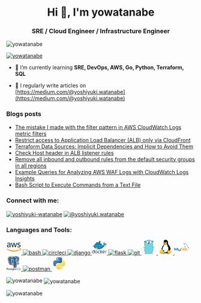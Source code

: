 <h1 align="center">Hi 👋, I'm yowatanabe</h1>
<h3 align="center">SRE / Cloud Engineer / Infrastructure Engineer</h3>

<p align="left"> <img src="https://komarev.com/ghpvc/?username=yowatanabe&label=Profile%20views&color=0e75b6&style=flat" alt="yowatanabe" /> </p>

<p align="left"> <a href="https://github.com/ryo-ma/github-profile-trophy"><img src="https://github-profile-trophy.vercel.app/?username=yowatanabe" alt="yowatanabe" /></a> </p>

- 🌱 I’m currently learning **SRE, DevOps, AWS, Go, Python, Terraform, SQL**

- 📝 I regularly write articles on [https://medium.com/@yoshiyuki.watanabe](https://medium.com/@yoshiyuki.watanabe)

### Blogs posts
<!-- BLOG-POST-LIST:START -->
- [The mistake I made with the filter pattern in AWS CloudWatch Logs metric filters](https://medium.com/@yoshiyuki.watanabe/the-mistake-i-made-with-the-filter-pattern-in-aws-cloudwatch-logs-metric-filters-453579d30714?source=rss-a0c403e0ca02------2)
- [Restrict access to Application Load Balancer &lpar;ALB&rpar; only via CloudFront](https://medium.com/@yoshiyuki.watanabe/restrict-access-to-application-load-balancer-alb-only-via-cloudfront-6e021ea250c0?source=rss-a0c403e0ca02------2)
- [Terraform Data Sources: Implicit Dependencies and How to Avoid Them](https://medium.com/@yoshiyuki.watanabe/terraform-data-sources-implicit-dependencies-and-how-to-avoid-them-d753e3048d00?source=rss-a0c403e0ca02------2)
- [Check Host header in ALB listener rules](https://medium.com/@yoshiyuki.watanabe/check-host-header-in-alb-listener-rules-2710236084c6?source=rss-a0c403e0ca02------2)
- [Remove all inbound and outbound rules from the default security groups in all regions](https://medium.com/@yoshiyuki.watanabe/remove-all-inbound-and-outbound-rules-from-the-default-security-groups-in-all-regions-2d46581f79d0?source=rss-a0c403e0ca02------2)
- [Example Queries for Analyzing AWS WAF Logs with CloudWatch Logs Insights](https://medium.com/@yoshiyuki.watanabe/example-queries-for-analyzing-aws-waf-logs-with-cloudwatch-logs-insights-9cb1f2d04c46?source=rss-a0c403e0ca02------2)
- [Bash Script to Execute Commands from a Text File](https://medium.com/@yoshiyuki.watanabe/bash-script-to-execute-commands-from-a-text-file-76d8bd15f1e2?source=rss-a0c403e0ca02------2)
<!-- BLOG-POST-LIST:END -->

<h3 align="left">Connect with me:</h3>
<p align="left">
<a href="https://linkedin.com/in/yoshiyuki-watanabe" target="blank"><img align="center" src="https://raw.githubusercontent.com/rahuldkjain/github-profile-readme-generator/master/src/images/icons/Social/linked-in-alt.svg" alt="yoshiyuki-watanabe" height="30" width="40" /></a>
<a href="https://medium.com/@yoshiyuki.watanabe" target="blank"><img align="center" src="https://raw.githubusercontent.com/rahuldkjain/github-profile-readme-generator/master/src/images/icons/Social/medium.svg" alt="@yoshiyuki.watanabe" height="30" width="40" /></a>
</p>

<h3 align="left">Languages and Tools:</h3>
<p align="left"> <a href="https://aws.amazon.com" target="_blank" rel="noreferrer"> <img src="https://raw.githubusercontent.com/devicons/devicon/master/icons/amazonwebservices/amazonwebservices-original-wordmark.svg" alt="aws" width="40" height="40"/> </a> <a href="https://www.gnu.org/software/bash/" target="_blank" rel="noreferrer"> <img src="https://www.vectorlogo.zone/logos/gnu_bash/gnu_bash-icon.svg" alt="bash" width="40" height="40"/> </a> <a href="https://circleci.com" target="_blank" rel="noreferrer"> <img src="https://www.vectorlogo.zone/logos/circleci/circleci-icon.svg" alt="circleci" width="40" height="40"/> </a> <a href="https://www.djangoproject.com/" target="_blank" rel="noreferrer"> <img src="https://cdn.worldvectorlogo.com/logos/django.svg" alt="django" width="40" height="40"/> </a> <a href="https://www.docker.com/" target="_blank" rel="noreferrer"> <img src="https://raw.githubusercontent.com/devicons/devicon/master/icons/docker/docker-original-wordmark.svg" alt="docker" width="40" height="40"/> </a> <a href="https://flask.palletsprojects.com/" target="_blank" rel="noreferrer"> <img src="https://www.vectorlogo.zone/logos/pocoo_flask/pocoo_flask-icon.svg" alt="flask" width="40" height="40"/> </a> <a href="https://git-scm.com/" target="_blank" rel="noreferrer"> <img src="https://www.vectorlogo.zone/logos/git-scm/git-scm-icon.svg" alt="git" width="40" height="40"/> </a> <a href="https://golang.org" target="_blank" rel="noreferrer"> <img src="https://raw.githubusercontent.com/devicons/devicon/master/icons/go/go-original.svg" alt="go" width="40" height="40"/> </a> <a href="https://www.linux.org/" target="_blank" rel="noreferrer"> <img src="https://raw.githubusercontent.com/devicons/devicon/master/icons/linux/linux-original.svg" alt="linux" width="40" height="40"/> </a> <a href="https://www.mysql.com/" target="_blank" rel="noreferrer"> <img src="https://raw.githubusercontent.com/devicons/devicon/master/icons/mysql/mysql-original-wordmark.svg" alt="mysql" width="40" height="40"/> </a> <a href="https://www.postgresql.org" target="_blank" rel="noreferrer"> <img src="https://raw.githubusercontent.com/devicons/devicon/master/icons/postgresql/postgresql-original-wordmark.svg" alt="postgresql" width="40" height="40"/> </a> <a href="https://postman.com" target="_blank" rel="noreferrer"> <img src="https://www.vectorlogo.zone/logos/getpostman/getpostman-icon.svg" alt="postman" width="40" height="40"/> </a> <a href="https://www.python.org" target="_blank" rel="noreferrer"> <img src="https://raw.githubusercontent.com/devicons/devicon/master/icons/python/python-original.svg" alt="python" width="40" height="40"/> </a> </p>

<p><img align="left" src="https://github-readme-stats.vercel.app/api/top-langs?username=yowatanabe&show_icons=true&locale=en&layout=compact" alt="yowatanabe" /></p>

<p>&nbsp;<img align="center" src="https://github-readme-stats.vercel.app/api?username=yowatanabe&show_icons=true&locale=en" alt="yowatanabe" /></p>

<p><img align="center" src="https://github-readme-streak-stats.herokuapp.com/?user=yowatanabe&" alt="yowatanabe" /></p>
